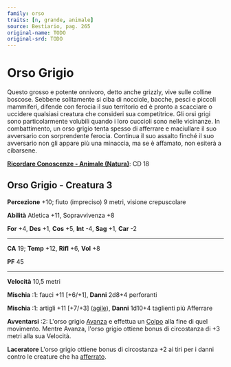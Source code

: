 ```yaml
---
family: orso
traits: [n, grande, animale]
source: Bestiario, pag. 265
original-name: TODO
original-srd: TODO
---
```


# Orso Grigio

Questo grosso e potente onnivoro, detto anche grizzly, vive sulle colline
boscose. Sebbene solitamente si ciba di nocciole, bacche, pesci e piccoli
mammiferi, difende con ferocia il suo territorio ed è pronto a scacciare o
uccidere qualsiasi creatura che consideri sua competitrice. Gli orsi grigi sono
particolarmente volubili quando i loro cuccioli sono nelle vicinanze. In
combattimento, un orso grigio tenta spesso di afferrare e maciullare il suo
avversario con sorprendente ferocia. Continua il suo assalto finché il suo
avversario non gli appare più una minaccia, ma se è affamato, non esiterà a
cibarsene.

**[Ricordare Conoscenze - Animale (Natura)](/azioni/abilita/ricordare-conoscenze)**:
CD 18

## Orso Grigio - Creatura 3

**Percezione** +10; fiuto (impreciso) 9 metri, visione crepuscolare

**Abilità** Atletica +11, Sopravvivenza +8

**For** +4, **Des** +1, **Cos** +5, **Int** -4, **Sag** +1, **Car** -2

---

**CA** 19; **Temp** +12, **Rifl** +6, **Vol** +8

**PF** 45

---

**Velocità** 10,5 metri

**Mischia** :1: fauci +11 \[+6/+1], **Danni** 2d8+4 perforanti

**Mischia** :1: artigli +11 \[+7/+3] ([agile](/tratti/agile)), **Danni** 1d10+4
taglienti più Afferrare

**Avventarsi** :2: L'orso grigio [Avanza](/azioni/base/avanzare) e effettua un
[Colpo](/azioni/base/colpire) alla fine di quel movimento. Mentre Avanza, l'orso
grigio ottiene bonus di circostanza di +3 metri alla sua Velocità.

**Laceratore** L'orso grigio ottiene bonus di circostanza +2 ai tiri per i danni
contro le creature che ha [afferrato](/condizioni/afferrato).

